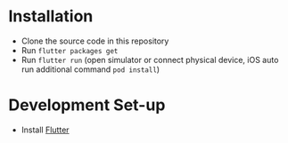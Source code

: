 ﻿# Installation

- Clone the  source code in this repository
- Run  `flutter packages get`
- Run  `flutter run`  (open simulator or connect physical device, iOS auto run additional command  `pod install`)

# Development Set-up
- Install [Flutter](https://flutter.dev/docs/get-started/install)
